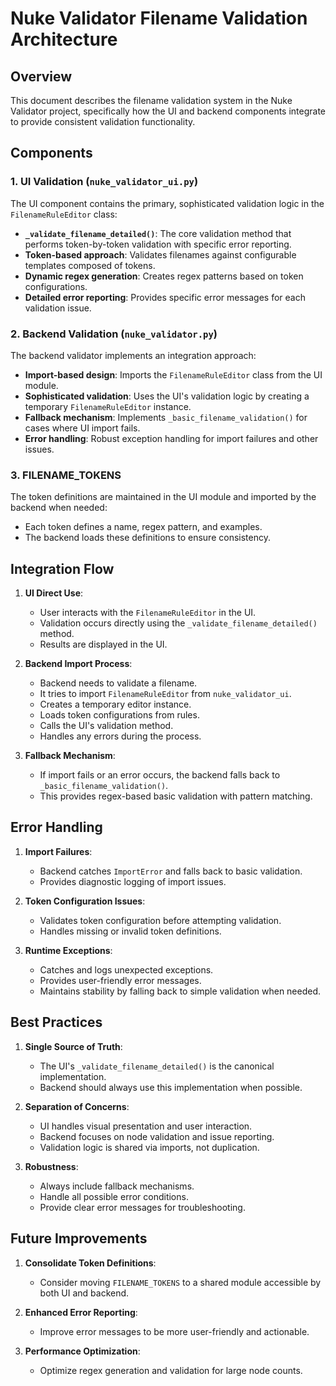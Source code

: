 # Nuke Validator Filename Validation Architecture

## Overview

This document describes the filename validation system in the Nuke Validator project, specifically how the UI and backend components integrate to provide consistent validation functionality.

## Components

### 1. UI Validation (`nuke_validator_ui.py`)

The UI component contains the primary, sophisticated validation logic in the `FilenameRuleEditor` class:

- **`_validate_filename_detailed()`**: The core validation method that performs token-by-token validation with specific error reporting.
- **Token-based approach**: Validates filenames against configurable templates composed of tokens.
- **Dynamic regex generation**: Creates regex patterns based on token configurations.
- **Detailed error reporting**: Provides specific error messages for each validation issue.

### 2. Backend Validation (`nuke_validator.py`)

The backend validator implements an integration approach:

- **Import-based design**: Imports the `FilenameRuleEditor` class from the UI module.
- **Sophisticated validation**: Uses the UI's validation logic by creating a temporary `FilenameRuleEditor` instance.
- **Fallback mechanism**: Implements `_basic_filename_validation()` for cases where UI import fails.
- **Error handling**: Robust exception handling for import failures and other issues.

### 3. FILENAME_TOKENS

The token definitions are maintained in the UI module and imported by the backend when needed:

- Each token defines a name, regex pattern, and examples.
- The backend loads these definitions to ensure consistency.

## Integration Flow

1. **UI Direct Use**:
   - User interacts with the `FilenameRuleEditor` in the UI.
   - Validation occurs directly using the `_validate_filename_detailed()` method.
   - Results are displayed in the UI.

2. **Backend Import Process**:
   - Backend needs to validate a filename.
   - It tries to import `FilenameRuleEditor` from `nuke_validator_ui`.
   - Creates a temporary editor instance.
   - Loads token configurations from rules.
   - Calls the UI's validation method.
   - Handles any errors during the process.

3. **Fallback Mechanism**:
   - If import fails or an error occurs, the backend falls back to `_basic_filename_validation()`.
   - This provides regex-based basic validation with pattern matching.

## Error Handling

1. **Import Failures**:
   - Backend catches `ImportError` and falls back to basic validation.
   - Provides diagnostic logging of import issues.

2. **Token Configuration Issues**:
   - Validates token configuration before attempting validation.
   - Handles missing or invalid token definitions.

3. **Runtime Exceptions**:
   - Catches and logs unexpected exceptions.
   - Provides user-friendly error messages.
   - Maintains stability by falling back to simple validation when needed.

## Best Practices

1. **Single Source of Truth**:
   - The UI's `_validate_filename_detailed()` is the canonical implementation.
   - Backend should always use this implementation when possible.

2. **Separation of Concerns**:
   - UI handles visual presentation and user interaction.
   - Backend focuses on node validation and issue reporting.
   - Validation logic is shared via imports, not duplication.

3. **Robustness**:
   - Always include fallback mechanisms.
   - Handle all possible error conditions.
   - Provide clear error messages for troubleshooting.

## Future Improvements

1. **Consolidate Token Definitions**:
   - Consider moving `FILENAME_TOKENS` to a shared module accessible by both UI and backend.

2. **Enhanced Error Reporting**:
   - Improve error messages to be more user-friendly and actionable.

3. **Performance Optimization**:
   - Optimize regex generation and validation for large node counts.
